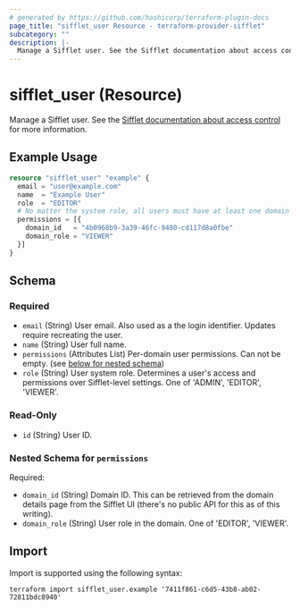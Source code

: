 ```yaml
---
# generated by https://github.com/hashicorp/terraform-plugin-docs
page_title: "sifflet_user Resource - terraform-provider-sifflet"
subcategory: ""
description: |-
  Manage a Sifflet user. See the Sifflet documentation about access control https://docs.siffletdata.com/docs/access-control for more information.
---
```


# sifflet_user (Resource)

Manage a Sifflet user. See the [Sifflet documentation about access control](https://docs.siffletdata.com/docs/access-control) for more information.

## Example Usage

```terraform
resource "sifflet_user" "example" {
  email = "user@example.com"
  name  = "Example User"
  role  = "EDITOR"
  # No matter the system role, all users must have at least one domain role.
  permissions = [{
    domain_id   = "4b0968b9-3a39-46fc-9480-cd117d8a0fbe"
    domain_role = "VIEWER"
  }]
}
```

<!-- schema generated by tfplugindocs -->
## Schema

### Required

- `email` (String) User email. Also used as a the login identifier. Updates require recreating the user.
- `name` (String) User full name.
- `permissions` (Attributes List) Per-domain user permissions. Can not be empty. (see [below for nested schema](#nestedatt--permissions))
- `role` (String) User system role. Determines a user's access and permissions over Sifflet-level settings. One of 'ADMIN', 'EDITOR', 'VIEWER'.

### Read-Only

- `id` (String) User ID.

<a id="nestedatt--permissions"></a>
### Nested Schema for `permissions`

Required:

- `domain_id` (String) Domain ID. This can be retrieved from the domain details page from the Sifflet UI (there's no public API for this as of this writing).
- `domain_role` (String) User role in the domain. One of 'EDITOR', 'VIEWER'.

## Import

Import is supported using the following syntax:

```shell
terraform import sifflet_user.example '7411f861-c6d5-43b8-ab02-72811bdc8940'
```

